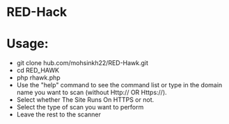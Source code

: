 # RED-Hack
# Usage:  
- git clone hub.com/mohsinkh22/RED-Hawk.git
- cd RED_HAWK 
- php rhawk.php 
- Use the "help" command to see the command list or type in the domain name you want to scan (without Http:// OR Https://). 
- Select whether The Site Runs On HTTPS or not. 
- Select the type of scan you want to perform 
- Leave the rest to the scanner
